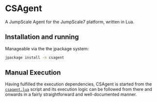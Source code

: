 # CSAgent #
A JumpScale Agent for the JumpScale7 platform, written in Lua.

## Installation and running ##
Manageable via the the jpackage system:
```bash
jpackage install -n csagent
```

## Manual Execution ##
Having fulfilled the execution dependencies, CSAgent is started from the [`csagent.lua`](https://github.com/Jumpscale/csagent/blob/master/csagent.lua) script and its execution logic can be followed from there and onwards in a fairly straightforward and well-documented manner.
